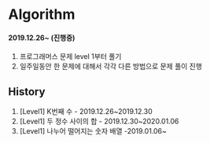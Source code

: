 # Algorithm

#### 2019.12.26~ (진행중)

1. 프로그래머스 문제 level 1부터 풀기
2. 일주일동안 한 문제에 대해서 각각 다른 방법으로 문제 풀이 진행


## History
1. [Level1] K번째 수 - 2019.12.26~2019.12.30
2. [Level1] 두 정수 사이의 합 - 2019.12.30~2020.01.06
3. [Level1] 나누어 떨어지는 숫자 배열 -2019.01.06~
<!--stackedit_data:
eyJoaXN0b3J5IjpbMjY1MzM2MDYsMTU2NzgyODk0MCwxNjY1Nz
M5MDk5LC05NDk0OTYwOTJdfQ==
-->
